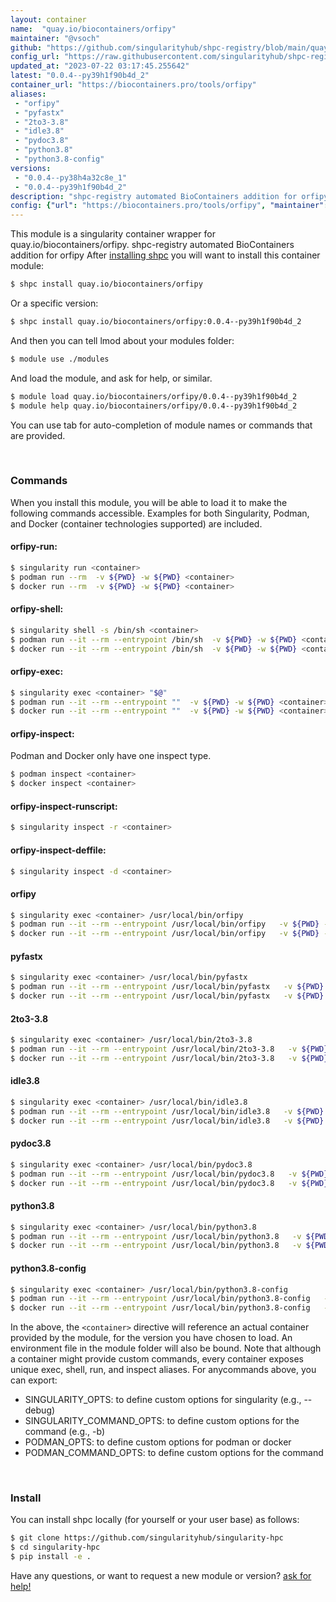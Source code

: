 ```yaml
---
layout: container
name:  "quay.io/biocontainers/orfipy"
maintainer: "@vsoch"
github: "https://github.com/singularityhub/shpc-registry/blob/main/quay.io/biocontainers/orfipy/container.yaml"
config_url: "https://raw.githubusercontent.com/singularityhub/shpc-registry/main/quay.io/biocontainers/orfipy/container.yaml"
updated_at: "2023-07-22 03:17:45.255642"
latest: "0.0.4--py39h1f90b4d_2"
container_url: "https://biocontainers.pro/tools/orfipy"
aliases:
 - "orfipy"
 - "pyfastx"
 - "2to3-3.8"
 - "idle3.8"
 - "pydoc3.8"
 - "python3.8"
 - "python3.8-config"
versions:
 - "0.0.4--py38h4a32c8e_1"
 - "0.0.4--py39h1f90b4d_2"
description: "shpc-registry automated BioContainers addition for orfipy"
config: {"url": "https://biocontainers.pro/tools/orfipy", "maintainer": "@vsoch", "description": "shpc-registry automated BioContainers addition for orfipy", "latest": {"0.0.4--py39h1f90b4d_2": "sha256:e444fe0b55ed07cfd619959b743bb3e521c7f3203fafaf01880f7f6cc506fcb5"}, "tags": {"0.0.4--py38h4a32c8e_1": "sha256:991017f28253f56f6a29f588d1e4317aa769c35f21d9cbf270cc048cbf4695bb", "0.0.4--py39h1f90b4d_2": "sha256:e444fe0b55ed07cfd619959b743bb3e521c7f3203fafaf01880f7f6cc506fcb5"}, "docker": "quay.io/biocontainers/orfipy", "aliases": {"orfipy": "/usr/local/bin/orfipy", "pyfastx": "/usr/local/bin/pyfastx", "2to3-3.8": "/usr/local/bin/2to3-3.8", "idle3.8": "/usr/local/bin/idle3.8", "pydoc3.8": "/usr/local/bin/pydoc3.8", "python3.8": "/usr/local/bin/python3.8", "python3.8-config": "/usr/local/bin/python3.8-config"}}
---
```


This module is a singularity container wrapper for quay.io/biocontainers/orfipy.
shpc-registry automated BioContainers addition for orfipy
After [installing shpc](#install) you will want to install this container module:


```bash
$ shpc install quay.io/biocontainers/orfipy
```

Or a specific version:

```bash
$ shpc install quay.io/biocontainers/orfipy:0.0.4--py39h1f90b4d_2
```

And then you can tell lmod about your modules folder:

```bash
$ module use ./modules
```

And load the module, and ask for help, or similar.

```bash
$ module load quay.io/biocontainers/orfipy/0.0.4--py39h1f90b4d_2
$ module help quay.io/biocontainers/orfipy/0.0.4--py39h1f90b4d_2
```

You can use tab for auto-completion of module names or commands that are provided.

<br>

### Commands

When you install this module, you will be able to load it to make the following commands accessible.
Examples for both Singularity, Podman, and Docker (container technologies supported) are included.

#### orfipy-run:

```bash
$ singularity run <container>
$ podman run --rm  -v ${PWD} -w ${PWD} <container>
$ docker run --rm  -v ${PWD} -w ${PWD} <container>
```

#### orfipy-shell:

```bash
$ singularity shell -s /bin/sh <container>
$ podman run --it --rm --entrypoint /bin/sh  -v ${PWD} -w ${PWD} <container>
$ docker run --it --rm --entrypoint /bin/sh  -v ${PWD} -w ${PWD} <container>
```

#### orfipy-exec:

```bash
$ singularity exec <container> "$@"
$ podman run --it --rm --entrypoint ""  -v ${PWD} -w ${PWD} <container> "$@"
$ docker run --it --rm --entrypoint ""  -v ${PWD} -w ${PWD} <container> "$@"
```

#### orfipy-inspect:

Podman and Docker only have one inspect type.

```bash
$ podman inspect <container>
$ docker inspect <container>
```

#### orfipy-inspect-runscript:

```bash
$ singularity inspect -r <container>
```

#### orfipy-inspect-deffile:

```bash
$ singularity inspect -d <container>
```


#### orfipy

```bash
$ singularity exec <container> /usr/local/bin/orfipy
$ podman run --it --rm --entrypoint /usr/local/bin/orfipy   -v ${PWD} -w ${PWD} <container> -c " $@"
$ docker run --it --rm --entrypoint /usr/local/bin/orfipy   -v ${PWD} -w ${PWD} <container> -c " $@"
```


#### pyfastx

```bash
$ singularity exec <container> /usr/local/bin/pyfastx
$ podman run --it --rm --entrypoint /usr/local/bin/pyfastx   -v ${PWD} -w ${PWD} <container> -c " $@"
$ docker run --it --rm --entrypoint /usr/local/bin/pyfastx   -v ${PWD} -w ${PWD} <container> -c " $@"
```


#### 2to3-3.8

```bash
$ singularity exec <container> /usr/local/bin/2to3-3.8
$ podman run --it --rm --entrypoint /usr/local/bin/2to3-3.8   -v ${PWD} -w ${PWD} <container> -c " $@"
$ docker run --it --rm --entrypoint /usr/local/bin/2to3-3.8   -v ${PWD} -w ${PWD} <container> -c " $@"
```


#### idle3.8

```bash
$ singularity exec <container> /usr/local/bin/idle3.8
$ podman run --it --rm --entrypoint /usr/local/bin/idle3.8   -v ${PWD} -w ${PWD} <container> -c " $@"
$ docker run --it --rm --entrypoint /usr/local/bin/idle3.8   -v ${PWD} -w ${PWD} <container> -c " $@"
```


#### pydoc3.8

```bash
$ singularity exec <container> /usr/local/bin/pydoc3.8
$ podman run --it --rm --entrypoint /usr/local/bin/pydoc3.8   -v ${PWD} -w ${PWD} <container> -c " $@"
$ docker run --it --rm --entrypoint /usr/local/bin/pydoc3.8   -v ${PWD} -w ${PWD} <container> -c " $@"
```


#### python3.8

```bash
$ singularity exec <container> /usr/local/bin/python3.8
$ podman run --it --rm --entrypoint /usr/local/bin/python3.8   -v ${PWD} -w ${PWD} <container> -c " $@"
$ docker run --it --rm --entrypoint /usr/local/bin/python3.8   -v ${PWD} -w ${PWD} <container> -c " $@"
```


#### python3.8-config

```bash
$ singularity exec <container> /usr/local/bin/python3.8-config
$ podman run --it --rm --entrypoint /usr/local/bin/python3.8-config   -v ${PWD} -w ${PWD} <container> -c " $@"
$ docker run --it --rm --entrypoint /usr/local/bin/python3.8-config   -v ${PWD} -w ${PWD} <container> -c " $@"
```



In the above, the `<container>` directive will reference an actual container provided
by the module, for the version you have chosen to load. An environment file in the
module folder will also be bound. Note that although a container
might provide custom commands, every container exposes unique exec, shell, run, and
inspect aliases. For anycommands above, you can export:

 - SINGULARITY_OPTS: to define custom options for singularity (e.g., --debug)
 - SINGULARITY_COMMAND_OPTS: to define custom options for the command (e.g., -b)
 - PODMAN_OPTS: to define custom options for podman or docker
 - PODMAN_COMMAND_OPTS: to define custom options for the command

<br>

### Install

You can install shpc locally (for yourself or your user base) as follows:

```bash
$ git clone https://github.com/singularityhub/singularity-hpc
$ cd singularity-hpc
$ pip install -e .
```

Have any questions, or want to request a new module or version? [ask for help!](https://github.com/singularityhub/singularity-hpc/issues)